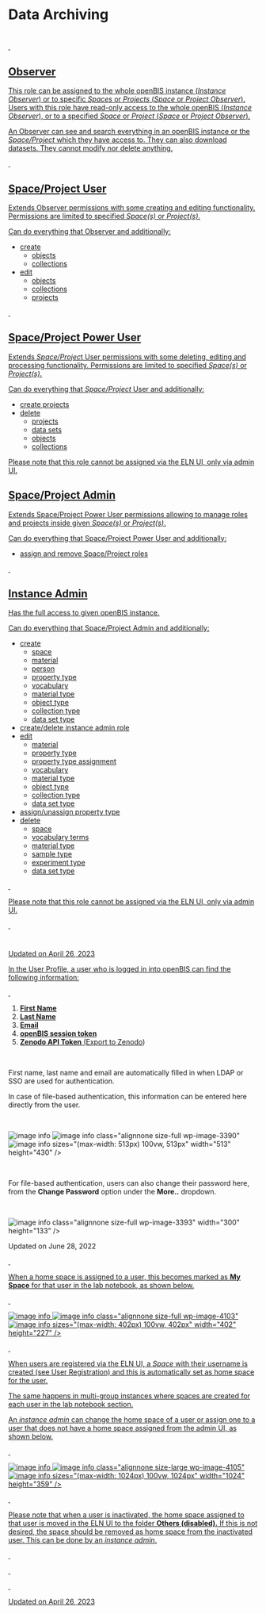 Data Archiving
====
 

<a href="#"
class="wedocs-print-article wedocs-hide-print wedocs-hide-mobile"
title="Print this article">

# 

 

## Observer

This role can be assigned to the whole openBIS instance (*Instance
Observer*) or to specific *Spaces* or *Projects* (*Space* or *Project
Observer*). Users with this role have read-only access to the whole
openBIS (*Instance Observer*), or to a specified *Space* or *Project*
(*Space* or *Project Observer*).

An Observer can see and search everything in an openBIS instance or the
*Space/Project* which they have access to. They can also download
datasets. They cannot modify nor delete anything.

 

## Space/Project User

Extends Observer permissions with some creating and editing
functionality. Permissions are limited to specified *Space(s)* or
*Project(s)*.

Can do everything that Observer and additionally:

-   create
    -   objects
    -   collections
-   edit
    -   objects
    -   collections
    -   projects

 

## Space/Project Power User

Extends *Space/Projec*t User permissions with some deleting, editing and
processing functionality. Permissions are limited to specified
*Space(s)* or *Project(s)*.

Can do everything that *Space/Project* User and additionally:

-   create projects
-   delete
    -   projects
    -   data sets
    -   objects
    -   collections

Please note that this role cannot be assigned via the ELN UI, only via
admin UI.

## 

## Space/Project Admin

Extends Space/Project Power User permissions allowing to manage roles
and projects inside given *Space(s)* or *Project(s)*.

Can do everything that Space/Project Power User and additionally:

-   assign and remove Space/Project roles

 

## Instance Admin

Has the full access to given openBIS instance.

Can do everything that Space/Project Admin and additionally:

-   create
    -   space
    -   material
    -   person
    -   property type
    -   vocabulary
    -   material type
    -   object type
    -   collection type
    -   data set type
-   create/delete instance admin role
-   edit
    -   material
    -   property type
    -   property type assignment
    -   vocabulary
    -   material type
    -   object type
    -   collection type
    -   data set type
-   assign/unassign property type
-   delete
    -   space
    -   vocabulary terms
    -   material type
    -   sample type
    -   experiment type
    -   data set type

 

Please note that this role cannot be assigned via the ELN UI, only via
admin UI.

 

# 

Updated on April 26, 2023
 

<a href="#"
class="wedocs-print-article wedocs-hide-print wedocs-hide-mobile"
title="Print this article">

In the User Profile, a user who is logged in into openBIS can find the
following information:

 

1.  **First Name**
2.  **Last Name**
3.  **Email**
4.  **openBIS session token**
5.  **Zenodo API Token** ([Export to
    Zenodo](https://openbis.ch/index.php/docs/user-documentation-20-10-3/data-export/export-to-zenodo/))

 

First name, last name and email are automatically filled in when LDAP or
SSO are used for authentication.

In case of file-based authentication, this information can be entered
here directly from the user.

 

![image info]()
![image info](img/Screenshot-2022-06-28-at-10.15.39.png")
class="alignnone size-full wp-image-3390"
![image info](img/Screenshot-2022-06-28-at-10.15.39.png)
sizes="(max-width: 513px) 100vw, 513px" width="513" height="430" />

 

For file-based authentication, users can also change their password
here, from the **Change Password** option under the **More..** dropdown.

 

![image info](img/change-pwd.png)
class="alignnone size-full wp-image-3393" width="300" height="133" />

Updated on June 28, 2022
 

<a href="#"
class="wedocs-print-article wedocs-hide-print wedocs-hide-mobile"
title="Print this article">

 

When a home space is assigned to a user, this becomes marked as **My
Space** for that user in the lab notebook, as shown below.

 

![image info]()
![image info](img/menu-my-space.png")
class="alignnone size-full wp-image-4103"
![image info](img/menu-my-space.png)
sizes="(max-width: 402px) 100vw, 402px" width="402" height="227" />

 

When users are registered via the ELN UI, a *Space* with their username
is created (see <a
href="https://openbis.ch/index.php/docs/admin-documentation/user-registration/"
target="_blank" rel="noopener noreferrer">User Registration) and
this is automatically set as home space for the user.

The same happens in multi-group instances where spaces are created for
each user in the lab notebook section.

An *instance admin* can change the home space of a user or assign one to
a user that does not have a home space assigned from the admin UI, as
shown below.

 

![image info]()
![image info](img/home-space-admin-ui-1024x359.png")
class="alignnone size-large wp-image-4105"
![image info](img/home-space-admin-ui-1024x359.png)
sizes="(max-width: 1024px) 100vw, 1024px" width="1024" height="359" />

 

Please note that when a user is inactivated, the home space assigned to
that user is moved in the ELN UI to the folder **Others (disabled).** If
this is not desired, the space should be removed as home space from the
inactivated user. This can be done by an *instance admin*.

 

 

 

Updated on April 26, 2023
